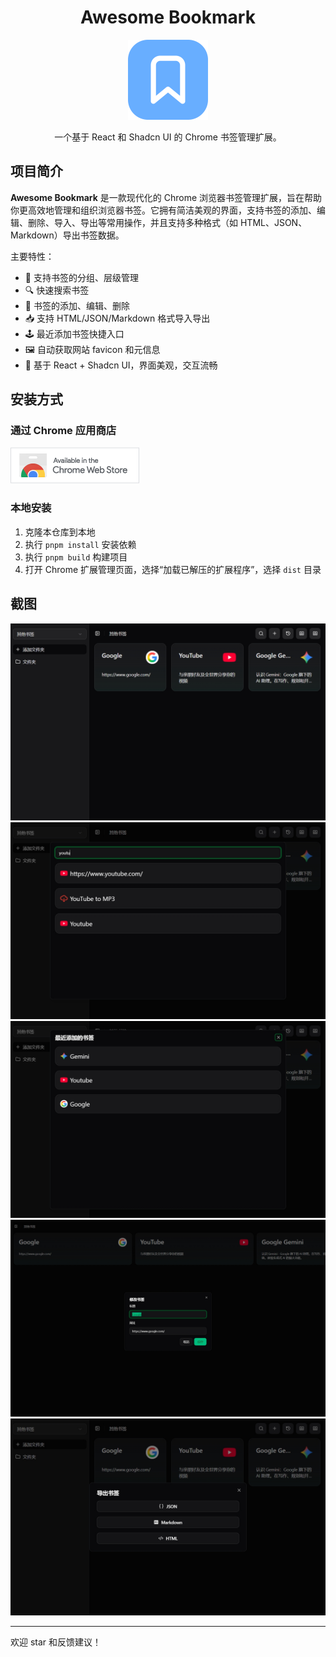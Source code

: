<h1 align="center">Awesome Bookmark</h1>

<p align="center">
  <img src="./public/favicon.svg" width="128px">
  <p align="center">一个基于 React 和 Shadcn UI 的 Chrome 书签管理扩展。</p>
</p>

## 项目简介

**Awesome Bookmark** 是一款现代化的 Chrome 浏览器书签管理扩展，旨在帮助你更高效地管理和组织浏览器书签。它拥有简洁美观的界面，支持书签的添加、编辑、删除、导入、导出等常用操作，并且支持多种格式（如 HTML、JSON、Markdown）导出书签数据。

主要特性：

- 🌟 支持书签的分组、层级管理
- 🔍 快速搜索书签
- 📝 书签的添加、编辑、删除
- 📥 支持 HTML/JSON/Markdown 格式导入导出
- 🕹️ 最近添加书签快捷入口
- 🖼️ 自动获取网站 favicon 和元信息
- 💄 基于 React + Shadcn UI，界面美观，交互流畅

## 安装方式

### 通过 Chrome 应用商店

<a href="https://chromewebstore.google.com/detail/ms-todo/ngcncmglifogcgmddpepdihnkgagfjga?authuser=1&hl=zh-CN">
  <img src="./docs/store.png">
</a>

### 本地安装

1. 克隆本仓库到本地
2. 执行 `pnpm install` 安装依赖
3. 执行 `pnpm build` 构建项目
4. 打开 Chrome 扩展管理页面，选择“加载已解压的扩展程序”，选择 `dist` 目录

## 截图

![主界面](./docs/home.jpg)
![搜索](./docs/search.jpg)
![最近添加](./docs/recent.jpg)
![编辑书签](./docs/edit.jpg)
![导出书签](./docs/export.jpg)

---

欢迎 star 和反馈建议！

